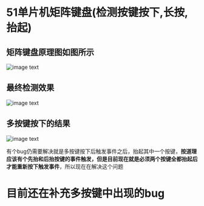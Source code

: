# 51单片机矩阵键盘(检测按键按下,长按,抬起)

## 矩阵键盘原理图如图所示
![image text](https://github.com/zilboe/MatrixScanKey/tree/main/IMG1684508182773.png)

## 最终检测效果
![image text](https://github.com/zilboe/MatrixScanKey/tree/main/IMG/1684508231379.png)

## 多按键按下的结果
![image text](https://github.com/zilboe/MatrixScanKey/tree/main/IMG/1684508293689.png)

有个bug仍需要解决就是多按键按下后触发事件之后，抬起其中一个按键，**按道理应该有个先抬和后抬按键的事件触发，但是目前现在就是必须两个按键全都抬起后才能重新按下触发事件**，所以现在在解决这个问题

# 目前还在补充多按键中出现的bug
